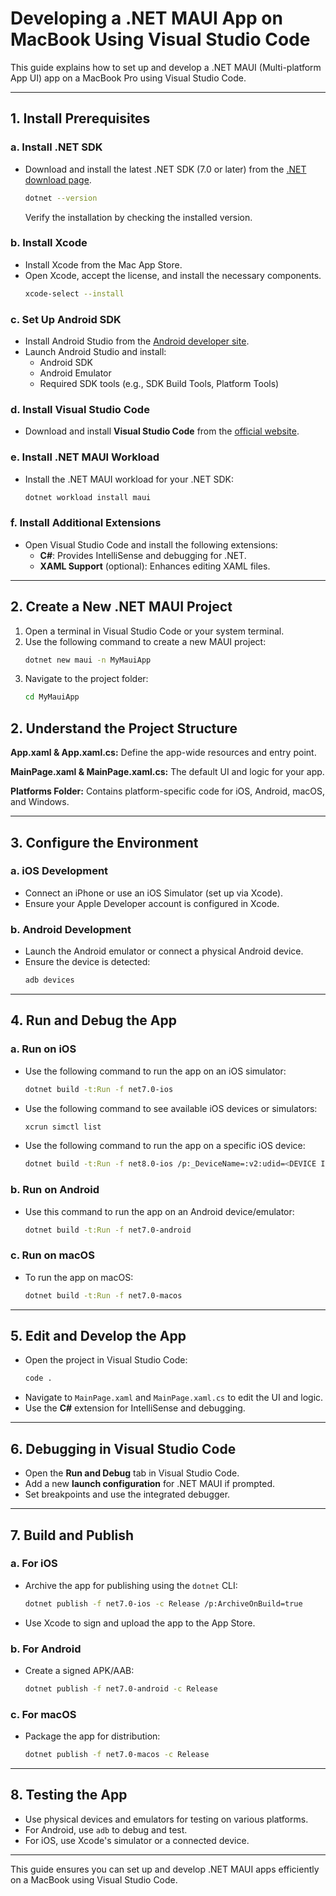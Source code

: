 # Developing a .NET MAUI App on MacBook Using Visual Studio Code

This guide explains how to set up and develop a .NET MAUI (Multi-platform App UI) app on a MacBook Pro using Visual Studio Code.

---

## 1. Install Prerequisites

### a. Install .NET SDK
- Download and install the latest .NET SDK (7.0 or later) from the [.NET download page](https://dotnet.microsoft.com/download).
  ```bash
  dotnet --version
  ```
  Verify the installation by checking the installed version.

### b. Install Xcode
- Install Xcode from the Mac App Store.
- Open Xcode, accept the license, and install the necessary components.
  ```bash
  xcode-select --install
  ```

### c. Set Up Android SDK
- Install Android Studio from the [Android developer site](https://developer.android.com/studio).
- Launch Android Studio and install:
  - Android SDK
  - Android Emulator
  - Required SDK tools (e.g., SDK Build Tools, Platform Tools)

### d. Install Visual Studio Code
- Download and install **Visual Studio Code** from the [official website](https://code.visualstudio.com/).

### e. Install .NET MAUI Workload
- Install the .NET MAUI workload for your .NET SDK:
  ```bash
  dotnet workload install maui
  ```

### f. Install Additional Extensions
- Open Visual Studio Code and install the following extensions:
  - **C#**: Provides IntelliSense and debugging for .NET.
  - **XAML Support** (optional): Enhances editing XAML files.

---

## 2. Create a New .NET MAUI Project

1. Open a terminal in Visual Studio Code or your system terminal.
2. Use the following command to create a new MAUI project:
   ```bash
   dotnet new maui -n MyMauiApp
   ```
3. Navigate to the project folder:
   ```bash
   cd MyMauiApp
   ```

## 2. Understand the Project Structure

**App.xaml & App.xaml.cs:** Define the app-wide resources and entry point.

**MainPage.xaml & MainPage.xaml.cs:** The default UI and logic for your app.

**Platforms Folder:** Contains platform-specific code for iOS, Android, macOS, and Windows.


---

## 3. Configure the Environment

### a. iOS Development
- Connect an iPhone or use an iOS Simulator (set up via Xcode).
- Ensure your Apple Developer account is configured in Xcode.

### b. Android Development
- Launch the Android emulator or connect a physical Android device.
- Ensure the device is detected:
  ```bash
  adb devices
  ```

---

## 4. Run and Debug the App

### a. Run on iOS
- Use the following command to run the app on an iOS simulator:
  ```bash
  dotnet build -t:Run -f net7.0-ios
  ```

- Use the following command to see available iOS devices or simulators:
  ```bash
  xcrun simctl list
  ```


- Use the following command to run the app on a specific iOS device:
  ```bash
  dotnet build -t:Run -f net8.0-ios /p:_DeviceName=:v2:udid=<DEVICE ID>
  ```

### b. Run on Android
- Use this command to run the app on an Android device/emulator:
  ```bash
  dotnet build -t:Run -f net7.0-android
  ```

### c. Run on macOS
- To run the app on macOS:
  ```bash
  dotnet build -t:Run -f net7.0-macos
  ```

---

## 5. Edit and Develop the App

- Open the project in Visual Studio Code:
  ```bash
  code .
  ```
- Navigate to `MainPage.xaml` and `MainPage.xaml.cs` to edit the UI and logic.
- Use the **C#** extension for IntelliSense and debugging.

---

## 6. Debugging in Visual Studio Code

- Open the **Run and Debug** tab in Visual Studio Code.
- Add a new **launch configuration** for .NET MAUI if prompted.
- Set breakpoints and use the integrated debugger.

---

## 7. Build and Publish

### a. For iOS
- Archive the app for publishing using the `dotnet` CLI:
  ```bash
  dotnet publish -f net7.0-ios -c Release /p:ArchiveOnBuild=true
  ```
- Use Xcode to sign and upload the app to the App Store.

### b. For Android
- Create a signed APK/AAB:
  ```bash
  dotnet publish -f net7.0-android -c Release
  ```

### c. For macOS
- Package the app for distribution:
  ```bash
  dotnet publish -f net7.0-macos -c Release
  ```

---

## 8. Testing the App

- Use physical devices and emulators for testing on various platforms.
- For Android, use `adb` to debug and test.
- For iOS, use Xcode's simulator or a connected device.

---

This guide ensures you can set up and develop .NET MAUI apps efficiently on a MacBook using Visual Studio Code.
